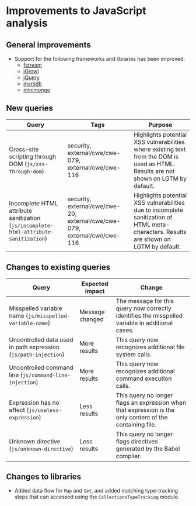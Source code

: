 # Improvements to JavaScript analysis

## General improvements

* Support for the following frameworks and libraries has been improved:
  - [fstream](https://www.npmjs.com/package/fstream)
  - [jGrowl](https://github.com/stanlemon/jGrowl)
  - [jQuery](https://jquery.com/)
  - [marsdb](https://www.npmjs.com/package/marsdb)
  - [minimongo](https://www.npmjs.com/package/minimongo/)

## New queries

| **Query**                                                                       | **Tags**                                                          | **Purpose**                                                                                                                                                                            |
|---------------------------------------------------------------------------------|-------------------------------------------------------------------|----------------------------------------------------------------------------------------------------------------------------------------------------------------------------------------|
| Cross-site scripting through DOM (`js/xss-through-dom`) | security, external/cwe/cwe-079, external/cwe/cwe-116 | Highlights potential XSS vulnerabilities where existing text from the DOM is used as HTML. Results are not shown on LGTM by default. |
| Incomplete HTML attribute sanitization (`js/incomplete-html-attribute-sanitization`) | security, external/cwe/cwe-20, external/cwe/cwe-079, external/cwe/cwe-116 | Highlights potential XSS vulnerabilities due to incomplete sanitization of HTML meta-characters. Results are shown on LGTM by default. |

## Changes to existing queries

| **Query**                      | **Expected impact**          | **Change**                                                                |
|--------------------------------|------------------------------|---------------------------------------------------------------------------|
| Misspelled variable name (`js/misspelled-variable-name`) | Message changed | The message for this query now correctly identifies the misspelled variable in additional cases. |
| Uncontrolled data used in path expression (`js/path-injection`) | More results | This query now recognizes additional file system calls. |
| Uncontrolled command line (`js/command-line-injection`) | More results | This query now recognizes additional command execution calls. |
| Expression has no effect (`js/useless-expression`) | Less results | This query no longer flags an expression when that expression is the only content of the containing file. |
| Unknown directive (`js/unknown-directive`) | Less results | This query no longer flags directives generated by the Babel compiler. |

## Changes to libraries

* Added data flow for `Map` and `Set`, and added matching type-tracking steps that can accessed using the `CollectionsTypeTracking` module.
